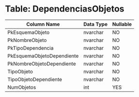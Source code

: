 # Table: DependenciasObjetos

| Column Name | Data Type | Nullable |
|-------------|-----------|----------|
| PkEsquemaObjeto | nvarchar | NO |
| PkNombreObjeto | nvarchar | NO |
| PkTipoDependencia | nvarchar | NO |
| PkEsquemaObjetoDependiente | nvarchar | NO |
| PkNombreObjetoDependiente | nvarchar | NO |
| TipoObjeto | nvarchar | NO |
| TipoObjetoDependiente | nvarchar | NO |
| NumObjetos | int | YES |
